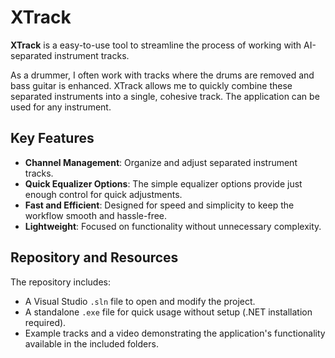 # XTrack  

**XTrack** is a easy-to-use tool to streamline the process of working with AI-separated instrument tracks. 

As a drummer, I often work with tracks where the drums are removed and bass guitar is enhanced. XTrack allows me to quickly combine these separated instruments into a single, cohesive track. The application can be used for any instrument.

## Key Features  
- **Channel Management**: Organize and adjust separated instrument tracks.  
- **Quick Equalizer Options**: The simple equalizer options provide just enough control for quick adjustments.  
- **Fast and Efficient**: Designed for speed and simplicity to keep the workflow smooth and hassle-free.  
- **Lightweight**: Focused on functionality without unnecessary complexity.  

## Repository and Resources  

The repository includes:  
- A Visual Studio `.sln` file to open and modify the project.  
- A standalone `.exe` file for quick usage without setup (.NET installation required).  
- Example tracks and a video demonstrating the application's functionality available in the included folders.  
